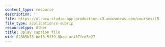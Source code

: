 ```yaml
---
content_type: resource
description: ''
file: https://ol-ocw-studio-app-production.s3.amazonaws.com/courses/15-071-the-analytics-edge-spring-2017/028b5b78be135f398bcdac437fcd5e27_-G_d3A0x_0Y.vtt
file_type: application/x-subrip
resourcetype: Other
title: 3play caption file
uid: 028b5b78-be13-5f39-8bcd-ac437fcd5e27
---
```


